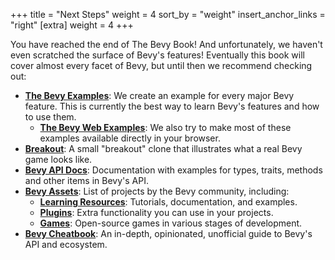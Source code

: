 +++
title = "Next Steps"
weight = 4
sort_by = "weight"
insert_anchor_links = "right"
[extra]
weight = 4
+++

You have reached the end of The Bevy Book! And unfortunately, we haven't even scratched the surface of Bevy's features! Eventually this book will cover almost every facet of Bevy, but until then we recommend checking out:

* **[The Bevy Examples](https://github.com/bevyengine/bevy/tree/latest/examples#examples)**: We create an example for every major Bevy feature. This is currently the best way to learn Bevy's features and how to use them.
  * **[The Bevy Web Examples](https://bevyengine.org/examples)**: We also try to make most of these examples available directly in your browser.
* **[Breakout](https://github.com/bevyengine/bevy/blob/latest/examples/games/breakout.rs)**: A small "breakout" clone that illustrates what a real Bevy game looks like.
* **[Bevy API Docs](https://docs.rs/bevy)**: Documentation with examples for types, traits, methods and other items in Bevy's API.
* **[Bevy Assets](https://bevyengine.org/assets/)**: List of projects by the Bevy community, including:
  * **[Learning Resources](https://bevyengine.org/assets/#learning)**: Tutorials, documentation, and examples.
  * **[Plugins](https://bevyengine.org/assets/#assets)**: Extra functionality you can use in your projects.
  * **[Games](https://bevyengine.org/assets/#apps)**: Open-source games in various stages of development.
* **[Bevy Cheatbook](https://bevy-cheatbook.github.io/)**: An in-depth, opinionated, unofficial guide to Bevy's API and ecosystem.
